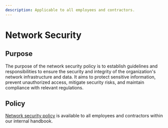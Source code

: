 ```yaml
---
description: Applicable to all employees and contractors.
---
```


# Network Security

## Purpose

The purpose of the network security policy is to establish guidelines and responsibilities to ensure the security and integrity of the organization's network infrastructure and data. It aims to protect sensitive information, prevent unauthorized access, mitigate security risks, and maintain compliance with relevant regulations.

## Policy

[Network security policy](https://app.gitbook.com/o/-M41dOPtnjO7qK6KCyrt/s/-M7iRWz196Rdn-5pW5QY/\~/changes/1876/security/security-policies/security-policy/network-security) is available to all employees and contractors within our internal handbook.



